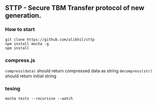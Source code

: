 ## STTP - Secure TBM Transfer protocol of new generation.

### How to start

```
git clone https://github.com/alikhil/sttp
npm install mocha -g
npm install
```

### compress.js
`compress(data)` should return compressed data as string
`decompress(str)` should return initial string


### tesing
`mocha tests --recursive --watch`
